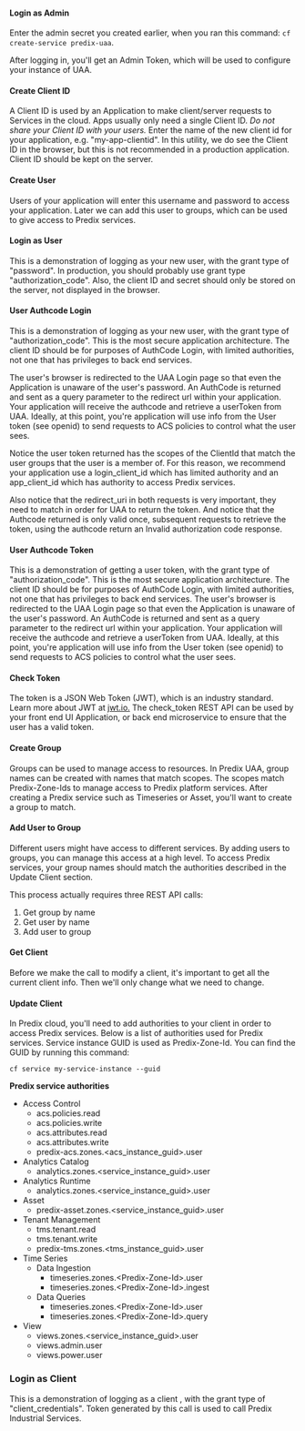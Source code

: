 #### Login as Admin
Enter the admin secret you created earlier, when you ran this command: `cf create-service predix-uaa`.

After logging in, you'll get an Admin Token, which will be used to configure your instance of UAA.

#### Create Client ID
A Client ID is used by an Application to make client/server requests to Services in the cloud.  Apps usually only need a single Client ID.  *Do not share your Client ID with your users.*
Enter the name of the new client id for your application, e.g. "my-app-clientid".
In this utility, we do see the Client ID in the browser, but this is not recommended in a production application.  Client ID should be kept on the server.

#### Create User
Users of your application will enter this username and password to access your application.  Later we can add this user to groups, which can be used to give access to Predix services.

#### Login as User
This is a demonstration of logging as your new user, with the grant type of "password".  In production, you should probably use grant type "authorization_code".  Also, the client ID and secret should only be stored on the server, not displayed in the browser.

#### User Authcode Login
This is a demonstration of logging as your new user, with the grant type of "authorization_code".  This is the most secure application architecture.  The client ID should be for purposes of AuthCode Login, with limited authorities, not one that has privileges to back end services.

The user's browser is redirected to the UAA Login page so that even the Application is unaware of the user's password.  An AuthCode is returned and sent as a query parameter to the redirect url within your application.  Your application will receive the authcode and retrieve a userToken from UAA.   Ideally, at this point, you're application will use info from the User token (see openid) to send requests to ACS policies to control what the user sees.

Notice the user token returned has the scopes of the ClientId that match the user groups that the user is a member of. For this reason, we recommend your application use a login_client_id which has limited authority and an app_client_id which has authority to access Predix services.

Also notice that the redirect_uri in both requests is very important, they need to match in order for UAA to return the token.  And notice that the Authcode returned is only valid once, subsequent requests to retrieve the token, using the authcode return an Invalid authorization code response.

#### User Authcode Token
This is a demonstration of getting a user token, with the grant type of "authorization_code".  This is the most secure application architecture.  The client ID should be for purposes of AuthCode Login, with limited authorities, not one that has privileges to back end services. The user's browser is redirected to the UAA Login page so that even the Application is unaware of the user's password.  An AuthCode is returned and sent as a query parameter to the redirect url within your application.  Your application will receive the authcode and retrieve a userToken from UAA.   Ideally, at this point, you're application will use info from the User token (see openid) to send requests to ACS policies to control what the user sees.

#### Check Token
The token is a JSON Web Token (JWT), which is an industry standard.  Learn more about JWT at <a href="http://jwt.io" target="\_blank">jwt.io.</a>  The check_token REST API can be used by your front end UI Application, or back end microservice to ensure that the user has a valid token.

#### Create Group
Groups can be used to manage access to resources.  In Predix UAA, group names can be created with names that match scopes.  The scopes match Predix-Zone-Ids to manage access to Predix platform services.  After creating a Predix service such as Timeseries or Asset, you'll want to create a group to match.

#### Add User to Group
Different users might have access to different services.  By adding users to groups, you can manage this access at a high level.  To access Predix services, your group names should match the authorities described in the Update Client section.

This process actually requires three REST API calls:
1. Get group by name
2. Get user by name
3. Add user to group

#### Get Client
Before we make the call to modify a client, it's important to get all the current client info.  Then we'll only change what we need to change.

#### Update Client
In Predix cloud, you'll need to add authorities to your client in order to access Predix services.  Below is a list of authorities used for Predix services.  Service instance GUID is used as Predix-Zone-Id.  You can find the GUID by running this command:

`cf service my-service-instance --guid`

**Predix service authorities**
* Access Control
  * acs.policies.read
  * acs.policies.write
  * acs.attributes.read
  * acs.attributes.write
  * predix-acs.zones.&lt;acs_instance_guid&gt;.user
* Analytics Catalog
  * analytics.zones.&lt;service_instance_guid&gt;.user
* Analytics Runtime
  * analytics.zones.&lt;service_instance_guid&gt;.user
* Asset
  * predix-asset.zones.&lt;service_instance_guid&gt;.user
* Tenant Management
  * tms.tenant.read
  * tms.tenant.write
  * predix-tms.zones.&lt;tms_instance_guid&gt;.user
* Time Series
  * Data Ingestion
    * timeseries.zones.&lt;Predix-Zone-Id&gt;.user
    * timeseries.zones.&lt;Predix-Zone-Id&gt;.ingest
  * Data Queries
    * timeseries.zones.&lt;Predix-Zone-Id&gt;.user
    * timeseries.zones.&lt;Predix-Zone-Id&gt;.query
* View
  * views.zones.&lt;service_instance_guid&gt;.user
  * views.admin.user
  * views.power.user


### Login as Client
This is a demonstration of logging as a client , with the grant type of "client_credentials". Token generated by this call is used to call Predix Industrial Services.
